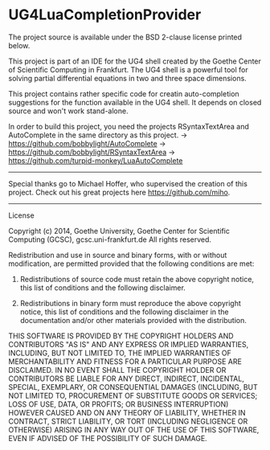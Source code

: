 UG4LuaCompletionProvider
=====================

The project source is available under the BSD 2-clause license printed below.

This project is part of an IDE for the UG4 shell created by the Goethe Center of Scientific Computing in Frankfurt.
The UG4 shell is a powerful tool for solving partial differential equations in two and three space dimensions.

This project contains rather specific code for creatin auto-completion suggestions for the function available in the
UG4 shell. It depends on closed source and won't work stand-alone.

In order to build this project, you need the projects RSyntaxTextArea and AutoComplete in the same directory as this project.
-> https://github.com/bobbylight/AutoComplete
-> https://github.com/bobbylight/RSyntaxTextArea
-> https://github.com/turpid-monkey/LuaAutoComplete

----------------------

Special thanks go to Michael Hoffer, who supervised the creation of this project.
Check out his great projects here https://github.com/miho.

----------------------

License

Copyright (c) 2014, Goethe University, Goethe Center for Scientific Computing (GCSC), gcsc.uni-frankfurt.de
All rights reserved.

Redistribution and use in source and binary forms, with or without modification, are permitted provided that the following conditions are met:

1. Redistributions of source code must retain the above copyright notice, this list of conditions and the following disclaimer.

2. Redistributions in binary form must reproduce the above copyright notice, this list of conditions and the following disclaimer in the documentation and/or other materials provided with the distribution.

THIS SOFTWARE IS PROVIDED BY THE COPYRIGHT HOLDERS AND CONTRIBUTORS "AS IS" AND ANY EXPRESS OR IMPLIED WARRANTIES, INCLUDING, BUT NOT LIMITED TO, THE IMPLIED WARRANTIES OF MERCHANTABILITY AND FITNESS FOR A PARTICULAR PURPOSE ARE DISCLAIMED. IN NO EVENT SHALL THE COPYRIGHT HOLDER OR CONTRIBUTORS BE LIABLE FOR ANY DIRECT, INDIRECT, INCIDENTAL, SPECIAL, EXEMPLARY, OR CONSEQUENTIAL DAMAGES (INCLUDING, BUT NOT LIMITED TO, PROCUREMENT OF SUBSTITUTE GOODS OR SERVICES; LOSS OF USE, DATA, OR PROFITS; OR BUSINESS INTERRUPTION) HOWEVER CAUSED AND ON ANY THEORY OF LIABILITY, WHETHER IN CONTRACT, STRICT LIABILITY, OR TORT (INCLUDING NEGLIGENCE OR OTHERWISE) ARISING IN ANY WAY OUT OF THE USE OF THIS SOFTWARE, EVEN IF ADVISED OF THE POSSIBILITY OF SUCH DAMAGE.
